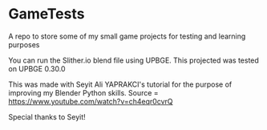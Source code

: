 # GameTests
A repo to store some of my small game projects for testing and learning purposes

You can run the Slither.io blend file using UPBGE. This projected was tested on UPBGE 0.30.0

This was made with Seyit Ali YAPRAKCI's tutorial for the purpose of improving my Blender Python skills. Source = https://www.youtube.com/watch?v=ch4eqr0cvrQ

Special thanks to Seyit!
